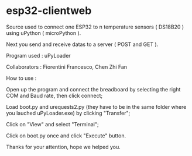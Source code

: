 # esp32-clientweb
Source used to connect one ESP32 to n temperature sensors ( DS18B20 ) using uPython ( microPython ). 

Next you send and receive datas to a server ( POST and GET ).

Program used : uPyLoader

Collaborators : Fiorentini Francesco, Chen Zhi Fan

How to use :

   Open up the program and connect the breadboard by selecting the right COM and Baud rate, then click connect;
  
   Load boot.py and urequests2.py (they have to be in the same folder where you lauched uPyLoader.exe) by clicking "Transfer";
  
   Click on "View" and select "Terminal";
  
   Click on boot.py once and click "Execute" button.
  
  
Thanks for your attention, hope we helped you.
